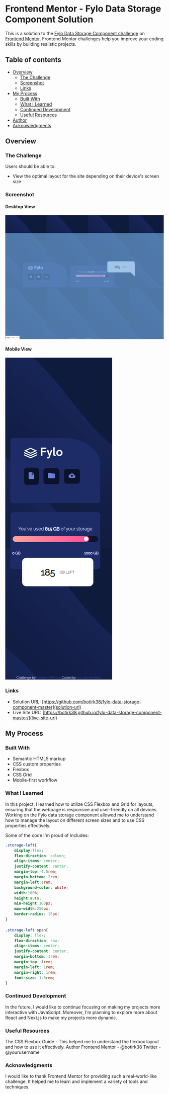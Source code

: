 # Frontend Mentor - Fylo Data Storage Component Solution

This is a solution to the [Fylo Data Storage Component challenge](challenge-link) on [Frontend Mentor](https://www.frontendmentor.io). Frontend Mentor challenges help you improve your coding skills by building realistic projects.

## Table of contents

- [Overview](#overview)
  - [The Challenge](#the-challenge)
  - [Screenshot](#screenshot)
  - [Links](#links)
- [My Process](#my-process)
  - [Built With](#built-with)
  - [What I Learned](#what-i-learned)
  - [Continued Development](#continued-development)
  - [Useful Resources](#useful-resources)
- [Author](#author)
- [Acknowledgments](#acknowledgments)

## Overview

### The Challenge

Users should be able to:

- View the optimal layout for the site depending on their device's screen size

### Screenshot

#### Desktop View
![Desktop View](./screenshots/desktop_view.png)

#### Mobile View
![Mobile View](./screenshots/mobile_view.png)

### Links

- Solution URL: [https://github.com/botirk38/fylo-data-storage-component-master](solution-url)
- Live Site URL: [https://botirk38.github.io/fylo-data-storage-component-master/](live-site-url)

## My Process

### Built With

- Semantic HTML5 markup
- CSS custom properties
- Flexbox
- CSS Grid
- Mobile-first workflow

### What I Learned

In this project, I learned how to utilize CSS Flexbox and Grid for layouts, ensuring that the webpage is responsive and user-friendly on all devices. Working on the Fylo data storage component allowed me to understand how to manage the layout on different screen sizes and to use CSS properties effectively.

Some of the code I'm proud of includes:

```css
.storage-left{
    display:flex;
    flex-direction: column;
    align-items: center;
    justify-content: center;
    margin-top:-4.5rem;
    margin-bottom: 2rem;
    margin-left:1rem;
    background-color: white;
    width:100%;
    height:auto;
    min-height:100px;
    max-width:250px;
    border-radius: 15px;
}

.storage-left span{
    display: flex;
    flex-direction: row;
    align-items: center;
    justify-content: center;
    margin-bottom: 1rem;
    margin-top: 1rem;
    margin-left: 1rem;
    margin-right: 1rem;
    font-size: 1.5rem;
}

```
### Continued Development
In the future, I would like to continue focusing on making my projects more interactive with JavaScript. Moreover, I'm planning to explore more about React and Next.js to make my projects more dynamic.

### Useful Resources
The CSS Flexbox Guide - This helped me to understand the flexbox layout and how to use it effectively.
Author
Frontend Mentor - @botirk38
Twitter - @yourusername

### Acknowledgments
I would like to thank Frontend Mentor for providing such a real-world-like challenge. It helped me to learn and implement a variety of tools and techniques.
